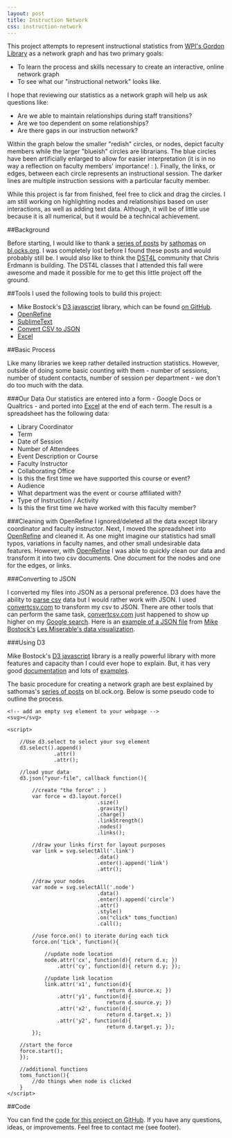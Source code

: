 ```yaml
---
layout: post
title: Instruction Network
css: instruction-network
---
```



This project attempts to represent instructional statistics from [WPI's Gordon Library](http://www.wpi.edu/academics/library.html) as a network graph and has two primary goals: 

* To learn the process and skills necessary to create an interactive, online network graph  
* To see what our "instructional network" looks like. 

I hope that reviewing our statistics as a network graph will help us ask questions like: 

* Are we able to maintain relationships during staff transitions? 
* Are we too dependent on some relationships? 
* Are there gaps in our instruction network? 

Within the graph below the smaller "redish" circles, or nodes, depict faculty members while the larger "blueish" circles are librarians. The blue circles have been artificially enlarged to allow for easier interpretation (it is in no way a reflection on faculty members' importance! : ). Finally, the links, or edges, between each circle represents an instructional session. The darker lines are multiple instruction sessions with a particular faculty member. 

While this project is far from finished, feel free to click and drag the circles. I am still working on highlighting nodes and relationships based on user interactions, as well as adding text data. Although, it will be of little use because it is all numerical, but it would be a technical achievement.

<div id="svg"></div>

##Background

Before starting, I would like to thank a [series of posts](http://bl.ocks.org/sathomas/11550728) by [sathomas](http://bl.ocks.org/sathomas) on [bl.ocks.org](http://bl.ocks.org). I was completely lost before I found these posts and would probably still be. I would also like to think the [DST4L](http://altbibl.io/dst4l/) community that Chris Erdmann is building. The DST4L classes that I attended this fall were awesome and made it possible for me to get this little project off the ground. 

##Tools
I used the following tools to build this project: 

* Mike Bostock's [D3 javascript](http://d3js.org/) library, which can be found [on GitHub](https://github.com/mbostock/d3). 
* [OpenRefine](http://openrefine.org/)
* [SublimeText](http://www.sublimetext.com/) 
* [Convert CSV to JSON](http://www.convertcsv.com/csv-to-json.htm)
* [Excel](http://products.office.com/en-us/excel)

##Basic Process 

Like many libraries we keep rather detailed instruction statistics. However, outside of doing some basic counting with them - number of sessions, number of student contacts, number of session per department - we don't do too much with the data. 

###Our Data
Our statistics are entered into a form - Google Docs or Qualtrics - and ported into [Excel](http://products.office.com/en-us/excel) at the end of each term. The result is a spreadsheet has the following data: 

 * Library Coordinator  
 * Term 
 * Date of Session 
 * Number of Attendees 
 * Event Description or Course 
 * Faculty Instructor 
 * Collaborating Office 
 * Is this the first time we have supported this course or event?
 * Audience 
 * What department was the event or course affiliated with?
 * Type of Instruction / Activity 
 * Is this the first time we have worked with this faculty member?

###Cleaning with OpenRefine
I ignored/deleted all the data except library coordinator and faculty instructor. Next, I moved the spreadsheet into [OpenRefine](http://openrefine.org/) and cleaned it. As one might imagine our statistics had small typos, variations in faculty names, and other small undesirable data features. However, with [OpenRefine](http://openrefine.org/) I was able to quickly clean our data and transform it into two csv documents. One document for the nodes and one for the edges, or links. 	


###Converting to JSON 

I converted my files into JSON as a personal preference. D3 does have the ability to [parse csv](https://github.com/mbostock/d3/wiki/CSV) data but I would rather work with JSON. I used [convertcsv.com](http://www.convertcsv.com/csv-to-json.htm) to transform my csv to JSON. There are other tools that can perform the same task, [convertcsv.com](http://www.convertcsv.com/csv-to-json.htm) just happened to show up higher on my [Google search](https://www.google.com?q=csv%20to%20json). Here is an [example of a JSON file](http://bl.ocks.org/mbostock/4062045#miserables.json) from [Mike Bostock's](https://github.com/mbostock) [Les Miserable's data visualization](http://bl.ocks.org/mbostock/4062045#miserables.json).

###Using D3

Mike Bostock's [D3 javascript](http://d3js.org/) library is a really powerful library with more features and capacity than I could ever hope to explain. But, it has very good [documentation](https://github.com/mbostock/d3/wiki) and lots of [examples](https://github.com/mbostock/d3/wiki/Gallery). 

The basic procedure for creating a network graph are best explained by sathomas's [series of posts](http://bl.ocks.org/sathomas/11550728) on bl.ock.org. Below is some pseudo code to outline the process. 

```
<!-- add an empty svg element to your webpage -->
<svg></svg>

<script>

    //Use d3.select to select your svg element 
    d3.select().append()
               .attr()
               .attr(); 

    //load your data
    d3.json("your-file", callback function(){

        //create "the force" : ) 
        var force = d3.layout.force()
                             .size()
                             .gravity()
                             .charge()
                             .linkStrength()
                             .nodes()
                             .links(); 

        //draw your links first for layout purposes
        var link = svg.selectAll('.link')
                             .data()
                             .enter().append('link')
                             .attr(); 

        //draw your nodes 
        var node = svg.selectAll('.node')
                             .data()
                             .enter().append('circle')
                             .attr()
                             .style()
                             .on("click" toms_function) 
                             .call();

        //use force.on() to iterate during each tick 
        force.on('tick', function(){

            //update node location 
            node.attr('cx', function(d){ return d.x; })
                .attr('cy', function(d){ return d.y; });

            //update link location
            link.attr('x1', function(d){ 
                                return d.source.x; })
                .attr('y1', function(d){ 
                                return d.source.y; })
                .attr('x2', function(d){ 
                                return d.target.x; })
                .attr('y2', function(d){ 
                                return d.target.y; });
        }); 

    //start the force 
    force.start(); 
    }); 

    //additional functions 
    toms_function(){
        //do things when node is clicked
    }
</script>
``` 

##Code

You can find the [code for this project on GitHub](https://github.com/tomhohenstein/tomhohenstein.github.io/tree/master/projects/in). If you have any questions, ideas, or improvements. Feel free to contact me (see footer). 

<script src="{{ site.baseurl }}/projects/instruction-network/d3/d3.min.js"></script>
<script>
//canvas size 
var width = 800,
    height = 500,
    data;

//add svg to dom 
var svg = d3.select("#svg").append("svg")
    .attr("width", width)
    .attr("height", height);

//load node json file
d3.json("node.json", function(error, nodes){
	if(error) return console.warn(error);
	//load edge json file
	d3.json("edge.json", function(error, links){
		if(error) return console.warn(error);

		//links are the json file 
		var force = d3.layout.force()
	        .size([width, height]) //size
	        .gravity(0.5) //gravity
	        .charge(-700) //charge between elements
	        .linkStrength(0.8) // link strength, rigidity 
	        .nodes(nodes) // adds nodes
	        .links(links); // adds links 
	    //set the link distance 
	    force.linkDistance(20);
	    //enable dragging of nodes
	    var drag = force.drag()
    		.on("dragstart", dragstart);
	    //draw links first
	    var link = svg.selectAll('.link')
			.data(links)
			.enter().append('line')
			.attr('class', 'link');
		//draw nodes - issue with x, y 
		var node = svg.selectAll('.node')
			.data(nodes)
			.enter().append('circle')
			.attr('class','node')
			.style('fill',function(d) {return d.color})
			.style('stroke',function(d) {return d.color})
			.attr('r',function(d) {return d.size})
			.attr('id', function(d) {return d.label})
			.on("click", click)
			.on("dblclick", dblclick)
			.call(drag);

		//turn force on and sent function for each tick
		force.on('tick', function(){
			//update node location
		  	node.attr('cx', function(d) { return d.x; })
		       .attr('cy', function(d) { return d.y; });
		    //update link location
		    link.attr('x1', function(d) { return d.source.x; })
		        .attr('y1', function(d) { return d.source.y; })
		        .attr('x2', function(d) { return d.target.x; })
		        .attr('y2', function(d) { return d.target.y; });
		});
		force.start(); 
	});
});
//force functions 
function click(d) {
	console.log(d);  
	d3.select(this).append("text")
		.attr("x", 12)
		.attr("dy", ".4em")
		.text(d.label); 
	d3.select(this).append("text")
}
function dblclick(d) {
  d3.select(this).classed("fixed", d.fixed = false);
}
function dragstart(d) {
  d3.select(this).classed("fixed", d.fixed = true);
}
</script>